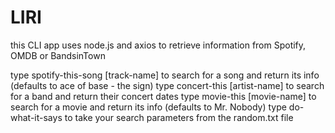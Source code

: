 # LIRI

this CLI app uses node.js and axios to retrieve information from Spotify, OMDB or BandsinTown

type spotify-this-song [track-name] to search for a song and return its info (defaults to ace of base - the sign)
type concert-this [artist-name] to search for a band and return their concert dates
type movie-this [movie-name] to search for a movie and return its info (defaults to Mr. Nobody)
type do-what-it-says to take your search parameters from the random.txt file
